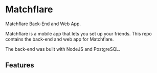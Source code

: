 # Matchflare
Matchflare Back-End and Web App. 

Matchflare is a mobile app that lets you set up your friends. This repo contains the back-end and web app for Matchflare.

The back-end was built with NodeJS and PostgreSQL.

## Features


